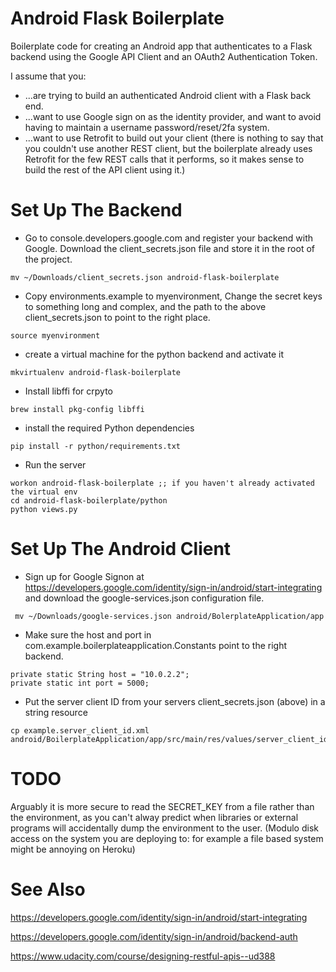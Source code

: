 Android Flask Boilerplate
=========================
Boilerplate code for creating an Android app that authenticates to a Flask backend using the Google API Client and an OAuth2 Authentication Token.

I assume that you:
+ ...are trying to build an authenticated Android client with a Flask back end.
+ ...want to use Google sign on as the identity provider, and want to avoid having to maintain a username password/reset/2fa system.
+ ...want to use Retrofit to build out your client (there is nothing to say that you couldn't use another REST client, but the boilerplate already uses Retrofit for the few REST calls that it performs, so it makes sense to build the rest of the API client using it.)

Set Up The Backend
==================
+ Go to console.developers.google.com and register your backend with Google. Download the client_secrets.json file and store it in the root of the project.
```
mv ~/Downloads/client_secrets.json android-flask-boilerplate
```
+ Copy environments.example to myenvironment, Change the secret keys to something long and complex, and the path to the above client_secrets.json to point to the right place.
``` 
source myenvironment
```
+ create a virtual machine for the python backend and activate it
```
mkvirtualenv android-flask-boilerplate
```

+ Install libffi for crpyto
```
brew install pkg-config libffi
```

+ install the required Python dependencies
```
pip install -r python/requirements.txt
```
+ Run the server
```
workon android-flask-boilerplate ;; if you haven't already activated the virtual env
cd android-flask-boilerplate/python
python views.py
```

Set Up The Android Client
=========================

+ Sign up for Google Signon at https://developers.google.com/identity/sign-in/android/start-integrating and download the google-services.json configuration file.
```
 mv ~/Downloads/google-services.json android/BolerplateApplication/app
```
+ Make sure the host and port in com.example.boilerplateapplication.Constants point to the right backend.
```
private static String host = "10.0.2.2";
private static int port = 5000;
```
+ Put the server client ID from your servers client_secrets.json (above) in a string resource
```
cp example.server_client_id.xml android/BoilerplateApplication/app/src/main/res/values/server_client_id.xml
```




TODO
====
Arguably it is more secure to read the SECRET_KEY from a file rather than the environment, as you can't alway predict when libraries or external programs will accidentally dump the environment to the user.  (Modulo disk access on the system you are deploying to: for example a file based system might be annoying on Heroku)

See Also
========
https://developers.google.com/identity/sign-in/android/start-integrating

https://developers.google.com/identity/sign-in/android/backend-auth

https://www.udacity.com/course/designing-restful-apis--ud388